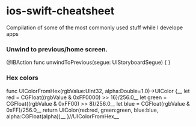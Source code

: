 # ios-swift-cheatsheet

Compilation of some of the most commonly used stuff while I develope apps

### Unwind to previous/home screen.

@IBAction func unwindToPrevious(segue: UIStoryboardSegue) {
}

### Hex colors ### 
func UIColorFromHex(rgbValue:UInt32, alpha:Double=1.0)->UIColor {__
        let red = CGFloat((rgbValue & 0xFF0000) >> 16)/256.0__
        let green = CGFloat((rgbValue & 0xFF00) >> 8)/256.0__
        let blue = CGFloat(rgbValue & 0xFF)/256.0__
        return UIColor(red:red, green:green, blue:blue, alpha:CGFloat(alpha))__
}//UIColorFromHex__
